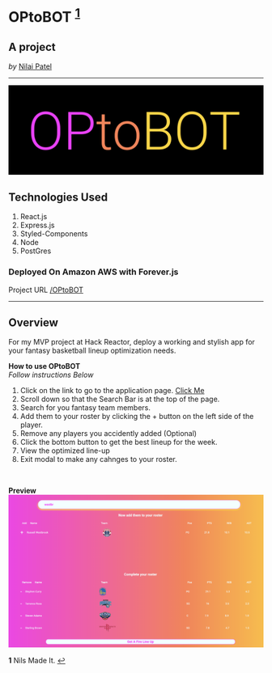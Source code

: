 # OPtoBOT <sup id="a1">[1](#f1)</sup>
## A project
*by*
[Nilai Patel](https://github.com/nilaip96/PPFEC)

---
![alt text](https://github.com/nilaip96/OP/blob/main/Screen%20Shot%202021-04-13%20at%205.32.41%20PM.png)

## Technologies Used
1. React.js
2. Express.js
3. Styled-Components
4. Node
5. PostGres

### Deployed On Amazon AWS with Forever.js

Project URL
[/OPtoBOT](http://ec2-54-215-195-116.us-west-1.compute.amazonaws.com/)

---

## Overview
For my MVP project at Hack Reactor, deploy a working and stylish app for your fantasy basketball lineup optimization needs.


**How to use OPtoBOT**\
*Follow instructions Below*
1. Click on the link to go to the application page. [Click Me](http://ec2-54-215-195-116.us-west-1.compute.amazonaws.com/)
2. Scroll down so that the Search Bar is at the top of the page.
3. Search for you fantasy team members. 
4. Add them to your roster by clicking the + button on the left side of the player.
5. Remove any players you accidently added (Optional)
6. Click the bottom button to get the best lineup for the week.
7. View the optimized line-up
8. Exit modal to make any cahnges to your roster.

<br>

**Preview**
![alt text](https://github.com/nilaip96/OP/blob/main/Screen%20Shot%202021-04-13%20at%205.33.01%20PM.png)



<b id="f1">1</b> Nils Made It. [↩](#a1)

